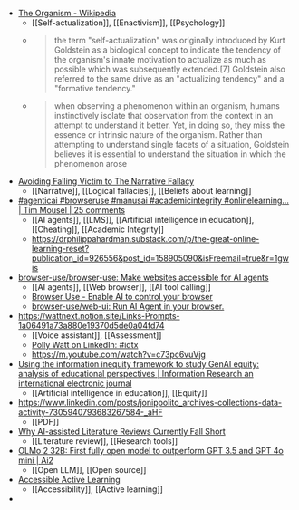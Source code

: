 - [The Organism - Wikipedia](https://en.m.wikipedia.org/wiki/The_Organism)
	- [[Self-actualization]], [[Enactivism]], [[Psychology]]
	- >the term "self-actualization" was originally introduced by Kurt Goldstein as a biological concept to indicate the tendency of the organism's innate motivation to actualize as much as possible which was subsequently extended.[7] Goldstein also referred to the same drive as an "actualizing tendency" and a "formative tendency."
	- >when observing a phenomenon within an organism, humans instinctively isolate that observation from the context in an attempt to understand it better. Yet, in doing so, they miss the essence or intrinsic nature of the organism. Rather than attempting to understand single facets of a situation, Goldstein believes it is essential to understand the situation in which the phenomenon arose
- [Avoiding Falling Victim to The Narrative Fallacy](https://fs.blog/narrative-fallacy/)
	- [[Narrative]], [[Logical fallacies]], [[Beliefs about learning]]
- [#agenticai #browseruse #manusai #academicintegrity #onlinelearning… | Tim Mousel | 25 comments](https://www.linkedin.com/posts/mousel_agenticai-browseruse-manusai-activity-7304589681105506304-IxO8?rcm=ACoAAB4GfAMBSZPjqsHnHuGBbV6NdVQjuaTL4us)
	- [[AI agents]], [[LMS]], [[Artificial intelligence in education]], [[Cheating]], [[Academic Integrity]]
	- https://drphilippahardman.substack.com/p/the-great-online-learning-reset?publication_id=926556&post_id=158905090&isFreemail=true&r=1gwis
- [browser-use/browser-use: Make websites accessible for AI agents](https://github.com/browser-use/browser-use)
	- [[AI agents]], [[Web browser]], [[AI tool calling]]
	- [Browser Use - Enable AI to control your browser](https://browser-use.com/)
	- [browser-use/web-ui: Run AI Agent in your browser.](https://github.com/browser-use/web-ui)
- https://wattnext.notion.site/Links-Prompts-1a06491a73a880e19370d5de0a04fd74
	- [[Voice assistant]], [[Assessment]]
	- [Polly Watt on LinkedIn: #idtx](https://www.linkedin.com/posts/pollywatt_idtx-activity-7301185503112904704-DZKu?rcm=ACoAAAcFs8IBxQLWuX3OOxpIbzo7HycQ79sK06E)
	- https://m.youtube.com/watch?v=c73pc6vuVjg
- [Using the information inequity framework to study GenAI equity: analysis of educational perspectives | Information Research an international electronic journal](https://publicera.kb.se/ir/article/view/47284)
	- [[Artificial intelligence in education]], [[Equity]]
- https://www.linkedin.com/posts/jonippolito_archives-collections-data-activity-7305940793683267584-_aHF
	- [[PDF]]
- [Why AI-assisted Literature Reviews Currently Fall Short](https://theimportantwork.substack.com/p/why-ai-assisted-literature-reviews)
	- [[Literature review]], [[Research tools]]
- [OLMo 2 32B: First fully open model to outperform GPT 3.5 and GPT 4o mini | Ai2](https://allenai.org/blog/olmo2-32B)
	- [[Open LLM]], [[Open source]]
- [Accessible Active Learning](https://blogs.ubc.ca/accessibleactivelearning/)
	- [[Accessibility]], [[Active learning]]
-